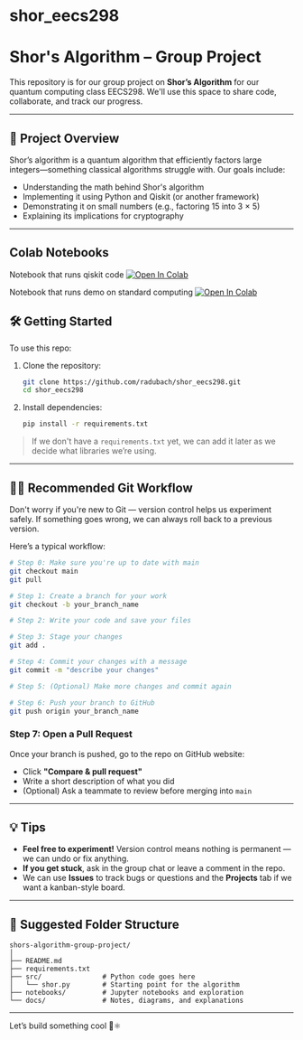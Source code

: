 # shor_eecs298

# Shor's Algorithm – Group Project

This repository is for our group project on **Shor’s Algorithm** for our quantum computing class EECS298. We'll use this space to share code, collaborate, and track our progress.

---

## 🧠 Project Overview

Shor’s algorithm is a quantum algorithm that efficiently factors large integers—something classical algorithms struggle with. Our goals include:

- Understanding the math behind Shor's algorithm
- Implementing it using Python and Qiskit (or another framework)
- Demonstrating it on small numbers (e.g., factoring 15 into 3 × 5)
- Explaining its implications for cryptography

---

## Colab Notebooks

Notebook that runs qiskit code [![Open In Colab](https://colab.research.google.com/assets/colab-badge.svg)](https://colab.research.google.com/drive/1sBf3nyACTdpnbdwpm-SnqV1_KtBmWeVM#scrollTo=0mhjzedT1Q62)

Notebook that runs demo on standard computing [![Open In Colab](https://colab.research.google.com/assets/colab-badge.svg)](https://colab.research.google.com/drive/1rkwGLca1b-1Yj_9WUru1sdVEtfXOW_07#scrollTo=cf1xbBavpM6s)

## 🛠️ Getting Started

To use this repo:

1. Clone the repository:

   ```bash
   git clone https://github.com/radubach/shor_eecs298.git
   cd shor_eecs298
   ```

2. Install dependencies:
   ```bash
   pip install -r requirements.txt
   ```

> If we don't have a `requirements.txt` yet, we can add it later as we decide what libraries we’re using.

---

## 👨‍💻 Recommended Git Workflow

Don't worry if you're new to Git — version control helps us experiment safely. If something goes wrong, we can always roll back to a previous version.

Here’s a typical workflow:

```bash
# Step 0: Make sure you're up to date with main
git checkout main
git pull

# Step 1: Create a branch for your work
git checkout -b your_branch_name

# Step 2: Write your code and save your files

# Step 3: Stage your changes
git add .

# Step 4: Commit your changes with a message
git commit -m "describe your changes"

# Step 5: (Optional) Make more changes and commit again

# Step 6: Push your branch to GitHub
git push origin your_branch_name
```

### Step 7: Open a Pull Request

Once your branch is pushed, go to the repo on GitHub website:

- Click **"Compare & pull request"**
- Write a short description of what you did
- (Optional) Ask a teammate to review before merging into `main`

---

## 💡 Tips

- **Feel free to experiment!** Version control means nothing is permanent — we can undo or fix anything.
- **If you get stuck**, ask in the group chat or leave a comment in the repo.
- We can use **Issues** to track bugs or questions and the **Projects** tab if we want a kanban-style board.

---

## 📂 Suggested Folder Structure

```
shors-algorithm-group-project/
│
├── README.md
├── requirements.txt
├── src/               # Python code goes here
│   └── shor.py        # Starting point for the algorithm
├── notebooks/         # Jupyter notebooks and exploration
└── docs/              # Notes, diagrams, and explanations
```

---

Let’s build something cool 🔬⚛️
